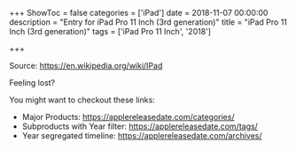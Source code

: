 +++
ShowToc = false
categories = ['iPad']
date = 2018-11-07 00:00:00
description = "Entry for iPad Pro 11 Inch (3rd generation)"
title = "iPad Pro 11 Inch (3rd generation)"
tags = ['iPad Pro 11 Inch', '2018']

+++

Source: https://en.wikipedia.org/wiki/IPad

Feeling lost?

You might want to checkout these links:
- Major Products: https://applereleasedate.com/categories/
- Subproducts with Year filter: https://applereleasedate.com/tags/
- Year segregated timeline: https://applereleasedate.com/archives/


